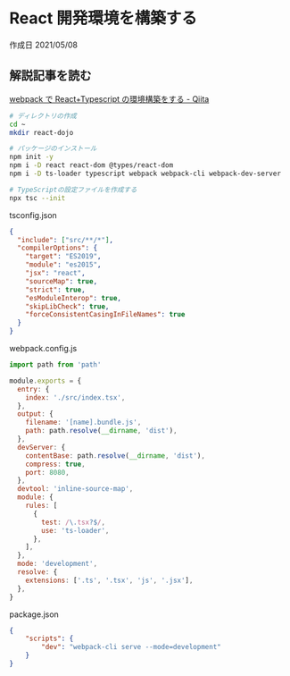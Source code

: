 # React 開発環境を構築する

作成日 2021/05/08

## 解説記事を読む

[webpack で React\+Typescript の環境構築をする \- Qiita](https://qiita.com/NozomuTsuruta/items/30b3a4e35c6834e614f8)

```bash
# ディレクトリの作成
cd ~
mkdir react-dojo

# パッケージのインストール
npm init -y
npm i -D react react-dom @types/react-dom
npm i -D ts-loader typescript webpack webpack-cli webpack-dev-server

# TypeScriptの設定ファイルを作成する
npx tsc --init
```

tsconfig.json

```json
{
  "include": ["src/**/*"],
  "compilerOptions": {
    "target": "ES2019",
    "module": "es2015",
    "jsx": "react",
    "sourceMap": true,
    "strict": true,
    "esModuleInterop": true,
    "skipLibCheck": true,
    "forceConsistentCasingInFileNames": true
  }
}
```

webpack.config.js

```javascript
import path from 'path'

module.exports = {
  entry: {
    index: './src/index.tsx',
  },
  output: {
    filename: '[name].bundle.js',
    path: path.resolve(__dirname, 'dist'),
  },
  devServer: {
    contentBase: path.resolve(__dirname, 'dist'),
    compress: true,
    port: 8080,
  },
  devtool: 'inline-source-map',
  module: {
    rules: [
      {
        test: /\.tsx?$/,
        use: 'ts-loader',
      },
    ],
  },
  mode: 'development',
  resolve: {
    extensions: ['.ts', '.tsx', 'js', '.jsx'],
  },
}
```

package.json

```json
{
    "scripts": {
        "dev": "webpack-cli serve --mode=development"
    }
}
```
